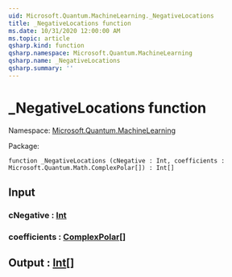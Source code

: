 ```yaml
---
uid: Microsoft.Quantum.MachineLearning._NegativeLocations
title: _NegativeLocations function
ms.date: 10/31/2020 12:00:00 AM
ms.topic: article
qsharp.kind: function
qsharp.namespace: Microsoft.Quantum.MachineLearning
qsharp.name: _NegativeLocations
qsharp.summary: ''
---
```


# _NegativeLocations function

Namespace: [Microsoft.Quantum.MachineLearning](xref:Microsoft.Quantum.MachineLearning)

Package: [](https://nuget.org/packages/)




```qsharp
function _NegativeLocations (cNegative : Int, coefficients : Microsoft.Quantum.Math.ComplexPolar[]) : Int[]
```


## Input

### cNegative : [Int](xref:microsoft.quantum.lang-ref.int)




### coefficients : [ComplexPolar](xref:Microsoft.Quantum.Math.ComplexPolar)[]





## Output : [Int](xref:microsoft.quantum.lang-ref.int)[]

